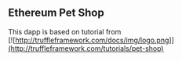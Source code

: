 ## Ethereum Pet Shop

This dapp is based on tutorial from  
[![http://truffleframework.com/docs/img/logo.png]](http://truffleframework.com/tutorials/pet-shop)
